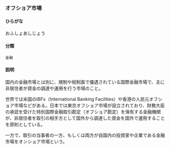 <div style="display:none;">

## [あ行](securities-terms?id=あ行)

</div>

### オフショア市場

#### ひらがな

おふしょあしじょう

#### 分類

`金融`

#### 説明

国内の金融市場とは別に、規制や税制面で優遇されている国際金融市場で、主に非居住者が資金の調達や運用を行う市場のこと。
 
世界では米国のIBFs（International Banking Facilities）や香港の人民元オフショア市場などがある。日本では東京オフショア市場が設立されており、財務大臣の承認を受けた特別国際金融取引勘定（オフショア勘定）を保有する金融機関が、非居住者を取引の相手方として国外から調達した資金を国外で運用することを原則としている。
 
一方で、取引の当事者の一方、もしくは両方が自国内の投資家や企業である金融市場をオンショア市場という。

<div style="display:none;">

## [か行](securities-terms?id=か行)
## [さ行](securities-terms?id=さ行)
## [た行](securities-terms?id=た行)
## [な行](securities-terms?id=な行)
## [は行](securities-terms?id=は行)
## [ま行](securities-terms?id=ま行)
## [や行](securities-terms?id=や行)
## [ら行](securities-terms?id=ら行)
## [わ行](securities-terms?id=わ行)
## [英数字・記号](securities-terms?id=英数字・記号)

</div>

